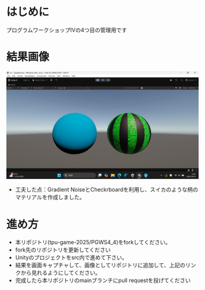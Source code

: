 # はじめに
プログラムワークショップⅣの4つ目の管理用です

# 結果画像

![第4回の結果](result.png)
- 工夫した点：Gradient NoiseとCheckrboardを利用し、スイカのような柄のマテリアルを作成しました。

# 進め方

- 本リポジトリ(tpu-game-2025/PGWS4_4)をforkしてください。
- fork先のリポジトリを更新してください
- Unityのプロジェクトをsrc内で進めて下さい。
- 結果を画面キャプチャして、画像としてリポジトリに追加して、上記のリンクから見れるようにしてください。
- 完成したら本リポジトリのmainブランチにpull requestを投げてください

